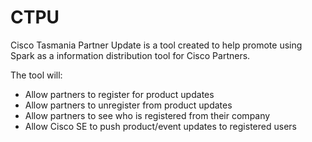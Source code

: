 # CTPU

Cisco Tasmania Partner Update is a tool created to help promote using Spark as a information distribution tool for Cisco Partners.

The tool will:

* Allow partners to register for product updates
* Allow partners to unregister from product updates
* Allow partners to see who is registered from their company
* Allow Cisco SE to push product/event updates to registered users

